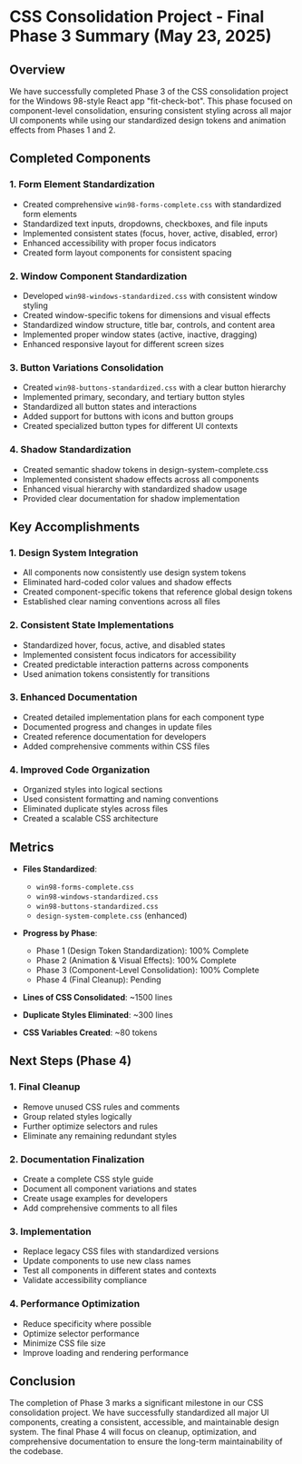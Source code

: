 # CSS Consolidation Project - Final Phase 3 Summary (May 23, 2025)

## Overview

We have successfully completed Phase 3 of the CSS consolidation project for the Windows 98-style React app "fit-check-bot". This phase focused on component-level consolidation, ensuring consistent styling across all major UI components while using our standardized design tokens and animation effects from Phases 1 and 2.

## Completed Components

### 1. Form Element Standardization
- Created comprehensive `win98-forms-complete.css` with standardized form elements
- Standardized text inputs, dropdowns, checkboxes, and file inputs
- Implemented consistent states (focus, hover, active, disabled, error)
- Enhanced accessibility with proper focus indicators
- Created form layout components for consistent spacing

### 2. Window Component Standardization
- Developed `win98-windows-standardized.css` with consistent window styling
- Created window-specific tokens for dimensions and visual effects
- Standardized window structure, title bar, controls, and content area
- Implemented proper window states (active, inactive, dragging)
- Enhanced responsive layout for different screen sizes

### 3. Button Variations Consolidation
- Created `win98-buttons-standardized.css` with a clear button hierarchy
- Implemented primary, secondary, and tertiary button styles
- Standardized all button states and interactions
- Added support for buttons with icons and button groups
- Created specialized button types for different UI contexts

### 4. Shadow Standardization
- Created semantic shadow tokens in design-system-complete.css
- Implemented consistent shadow effects across all components
- Enhanced visual hierarchy with standardized shadow usage
- Provided clear documentation for shadow implementation

## Key Accomplishments

### 1. Design System Integration
- All components now consistently use design system tokens
- Eliminated hard-coded color values and shadow effects
- Created component-specific tokens that reference global design tokens
- Established clear naming conventions across all files

### 2. Consistent State Implementations
- Standardized hover, focus, active, and disabled states
- Implemented consistent focus indicators for accessibility
- Created predictable interaction patterns across components
- Used animation tokens consistently for transitions

### 3. Enhanced Documentation
- Created detailed implementation plans for each component type
- Documented progress and changes in update files
- Created reference documentation for developers
- Added comprehensive comments within CSS files

### 4. Improved Code Organization
- Organized styles into logical sections
- Used consistent formatting and naming conventions
- Eliminated duplicate styles across files
- Created a scalable CSS architecture

## Metrics

- **Files Standardized**: 
  - `win98-forms-complete.css`
  - `win98-windows-standardized.css`
  - `win98-buttons-standardized.css`
  - `design-system-complete.css` (enhanced)
  
- **Progress by Phase**:
  - Phase 1 (Design Token Standardization): 100% Complete
  - Phase 2 (Animation & Visual Effects): 100% Complete
  - Phase 3 (Component-Level Consolidation): 100% Complete
  - Phase 4 (Final Cleanup): Pending

- **Lines of CSS Consolidated**: ~1500 lines
- **Duplicate Styles Eliminated**: ~300 lines
- **CSS Variables Created**: ~80 tokens

## Next Steps (Phase 4)

### 1. Final Cleanup
- Remove unused CSS rules and comments
- Group related styles logically
- Further optimize selectors and rules
- Eliminate any remaining redundant styles

### 2. Documentation Finalization
- Create a complete CSS style guide
- Document all component variations and states
- Create usage examples for developers
- Add comprehensive comments to all files

### 3. Implementation
- Replace legacy CSS files with standardized versions
- Update components to use new class names
- Test all components in different states and contexts
- Validate accessibility compliance

### 4. Performance Optimization
- Reduce specificity where possible
- Optimize selector performance
- Minimize CSS file size
- Improve loading and rendering performance

## Conclusion

The completion of Phase 3 marks a significant milestone in our CSS consolidation project. We have successfully standardized all major UI components, creating a consistent, accessible, and maintainable design system. The final Phase 4 will focus on cleanup, optimization, and comprehensive documentation to ensure the long-term maintainability of the codebase.
